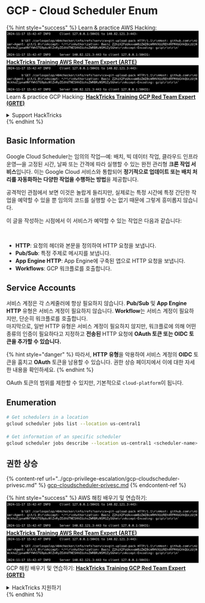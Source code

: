 # GCP - Cloud Scheduler Enum

{% hint style="success" %}
Learn & practice AWS Hacking:<img src="../../../.gitbook/assets/image (1).png" alt="" data-size="line">[**HackTricks Training AWS Red Team Expert (ARTE)**](https://training.hacktricks.xyz/courses/arte)<img src="../../../.gitbook/assets/image (1).png" alt="" data-size="line">\
Learn & practice GCP Hacking: <img src="../../../.gitbook/assets/image (2).png" alt="" data-size="line">[**HackTricks Training GCP Red Team Expert (GRTE)**<img src="../../../.gitbook/assets/image (2).png" alt="" data-size="line">](https://training.hacktricks.xyz/courses/grte)

<details>

<summary>Support HackTricks</summary>

* Check the [**subscription plans**](https://github.com/sponsors/carlospolop)!
* **Join the** 💬 [**Discord group**](https://discord.gg/hRep4RUj7f) or the [**telegram group**](https://t.me/peass) or **follow** us on **Twitter** 🐦 [**@hacktricks\_live**](https://twitter.com/hacktricks\_live)**.**
* **Share hacking tricks by submitting PRs to the** [**HackTricks**](https://github.com/carlospolop/hacktricks) and [**HackTricks Cloud**](https://github.com/carlospolop/hacktricks-cloud) github repos.

</details>
{% endhint %}

## Basic Information

Google Cloud Scheduler는 임의의 작업—예: 배치, 빅 데이터 작업, 클라우드 인프라 운영—을 고정된 시간, 날짜 또는 간격에 따라 실행할 수 있는 완전 관리형 **크론 작업 서비스**입니다. 이는 Google Cloud 서비스와 통합되어 **정기적으로 업데이트 또는 배치 처리를 자동화하는 다양한 작업을 수행하는 방법**을 제공합니다.

공격적인 관점에서 보면 이것은 놀랍게 들리지만, 실제로는 특정 시간에 특정 간단한 작업을 예약할 수 있을 뿐 임의의 코드를 실행할 수는 없기 때문에 그렇게 흥미롭지 않습니다.

이 글을 작성하는 시점에서 이 서비스가 예약할 수 있는 작업은 다음과 같습니다:

<figure><img src="../../../.gitbook/assets/image (347).png" alt="" width="563"><figcaption></figcaption></figure>

* **HTTP**: 요청의 헤더와 본문을 정의하여 HTTP 요청을 보냅니다.
* **Pub/Sub**: 특정 주제로 메시지를 보냅니다.
* **App Engine HTTP**: App Engine에 구축된 앱으로 HTTP 요청을 보냅니다.
* **Workflows**: GCP 워크플로를 호출합니다.

## Service Accounts

서비스 계정은 각 스케줄러에 항상 필요하지 않습니다. **Pub/Sub** 및 **App Engine HTTP** 유형은 서비스 계정이 필요하지 않습니다. **Workflow**는 서비스 계정이 필요하지만, 단순히 워크플로를 호출합니다.\
마지막으로, 일반 HTTP 유형은 서비스 계정이 필요하지 않지만, 워크플로에 의해 어떤 종류의 인증이 필요하다고 지정하고 **전송된** HTTP 요청에 **OAuth 토큰 또는 OIDC 토큰을 추가할 수 있습니다.**

{% hint style="danger" %}
따라서, **HTTP 유형**을 악용하여 서비스 계정의 **OIDC** 토큰을 훔치고 **OAuth** 토큰을 남용할 수 있습니다. 권한 상승 페이지에서 이에 대한 자세한 내용을 확인하세요.
{% endhint %}

OAuth 토큰의 범위를 제한할 수 있지만, 기본적으로 `cloud-platform`이 됩니다.

## Enumeration
```bash
# Get schedulers in a location
gcloud scheduler jobs list --location us-central1

# Get information of an specific scheduler
gcloud scheduler jobs describe --location us-central1 <scheduler-name>
```
## 권한 상승

{% content-ref url="../gcp-privilege-escalation/gcp-cloudscheduler-privesc.md" %}
[gcp-cloudscheduler-privesc.md](../gcp-privilege-escalation/gcp-cloudscheduler-privesc.md)
{% endcontent-ref %}

{% hint style="success" %}
AWS 해킹 배우기 및 연습하기:<img src="../../../.gitbook/assets/image (1).png" alt="" data-size="line">[**HackTricks Training AWS Red Team Expert (ARTE)**](https://training.hacktricks.xyz/courses/arte)<img src="../../../.gitbook/assets/image (1).png" alt="" data-size="line">\
GCP 해킹 배우기 및 연습하기: <img src="../../../.gitbook/assets/image (2).png" alt="" data-size="line">[**HackTricks Training GCP Red Team Expert (GRTE)**<img src="../../../.gitbook/assets/image (2).png" alt="" data-size="line">](https://training.hacktricks.xyz/courses/grte)

<details>

<summary>HackTricks 지원하기</summary>

* [**구독 계획**](https://github.com/sponsors/carlospolop) 확인하기!
* **💬 [**Discord 그룹**](https://discord.gg/hRep4RUj7f) 또는 [**텔레그램 그룹**](https://t.me/peass)에 참여하거나 **Twitter** 🐦 [**@hacktricks\_live**](https://twitter.com/hacktricks\_live)**를 팔로우하세요.**
* **[**HackTricks**](https://github.com/carlospolop/hacktricks) 및 [**HackTricks Cloud**](https://github.com/carlospolop/hacktricks-cloud) 깃허브 리포지토리에 PR을 제출하여 해킹 팁을 공유하세요.**

</details>
{% endhint %}
